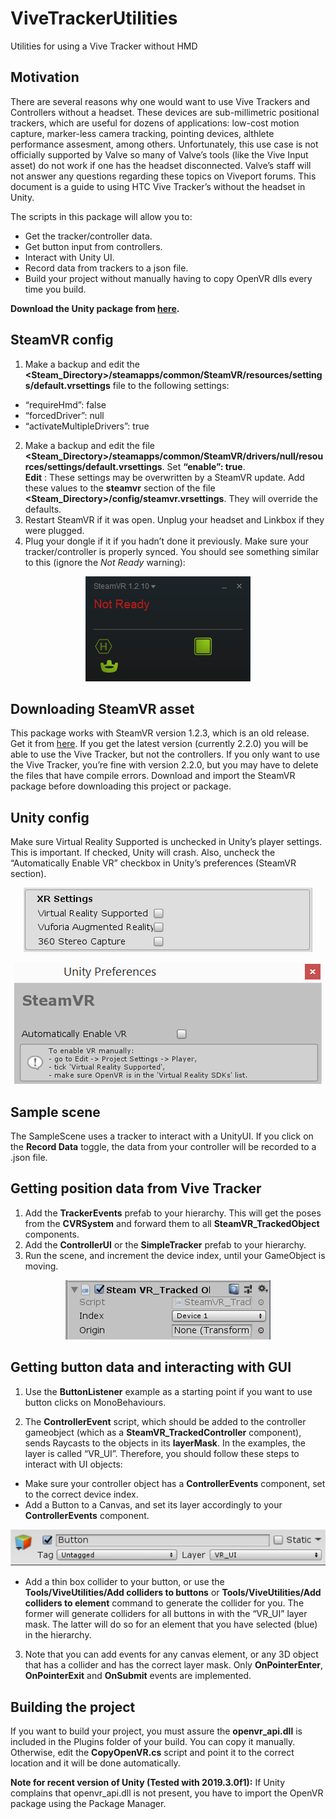 # ViveTrackerUtilities
Utilities for using a Vive Tracker without HMD


## Motivation
There are several reasons  why one  would want to use Vive Trackers and Controllers without a headset. These devices are sub-millimetric positional trackers, which are useful for dozens of applications: low-cost motion capture, marker-less camera tracking, pointing devices, althlete performance assesment, among others.
Unfortunately, this use case is  not officially supported by Valve so many of Valve’s tools (like the Vive Input asset) do not work if one has the headset disconnected. Valve’s staff will not answer any questions regarding these topics on Viveport forums. 
This document is a guide to using HTC Vive Tracker’s without the headset in Unity. 

The scripts in this package will allow you to:
* Get the tracker/controller data.
* Get button input from controllers.
* Interact with Unity UI.
* Record data from trackers to a json file.
* Build your project without manually having to copy OpenVR dlls every time you build. 

__Download the Unity package from [here](https://github.com/sergiobd/ViveTrackerUtilities).__

## SteamVR config
1.	Make a backup and edit the **<Steam_Directory>/steamapps/common/SteamVR/resources/settings/default.vrsettings** file to the following settings:

* “requireHmd”: false
* “forcedDriver”: null
* “activateMultipleDrivers”: true

2.	Make a backup and edit the file **<Steam_Directory>/steamapps/common/SteamVR/drivers/null/resources/settings/default.vrsettings**. Set **“enable”: true**. </br>
**Edit** : These settings may be overwritten by a SteamVR update. Add these values to the **steamvr** section of the file **<Steam_Directory>/config/steamvr.vrsettings**. They will override the defaults.
3.	Restart SteamVR if it was open. Unplug your headset and Linkbox if they were plugged.
4.	Plug your dongle if it if you hadn’t done it previously. Make sure your tracker/controller is properly synced. You should see something similar to this (ignore the *Not Ready* warning):

<p align="center">
  <img src="/DocImages/Tracker_SteamVR.png">
</p>


## Downloading SteamVR asset
This package works with SteamVR version 1.2.3, which is an old release. Get it from [here](https://github.com/ValveSoftware/steamvr_unity_plugin/releases/tag/1.2.3). If you get the latest version (currently 2.2.0) you will be able to use the Vive Tracker, but not the controllers. If you only want to use the Vive Tracker, you’re fine with version 2.2.0, but you may have to delete the files that have compile errors. 
Download and import the SteamVR package before downloading this project or package.

## Unity config
Make sure Virtual Reality Supported is unchecked in Unity’s player settings. This is important. If checked, Unity will crash. Also, uncheck the “Automatically Enable VR” checkbox in Unity’s preferences (SteamVR section).

<p align="center">
  <img src="/DocImages/XRSettings.png">
</p>

<p align="center">
  <img src="/DocImages/UnityPrefs.png">
</p>
 
## Sample scene
The SampleScene uses a tracker to interact with a UnityUI. If you click on the **Record Data** toggle, the data from your controller will be recorded to a .json file.

## Getting position data from Vive Tracker

1.	Add the **TrackerEvents** prefab to your hierarchy. This will get the poses from the **CVRSystem** and forward them to all **SteamVR_TrackedObject** components.
2.	Add the **ControllerUI** or the **SimpleTracker** prefab to your hierarchy.
3.	Run the scene, and increment the device index, until your GameObject is moving.

<p align="center">
  <img src="/DocImages/TrackedObject.png">
</p>
 

## Getting button data and interacting with GUI
1.	Use the **ButtonListener** example as a starting point if you want to use button clicks on MonoBehaviours.

2.	The **ControllerEvent** script, which should be added to the controller gameobject  (which as a **SteamVR_TrackedController** component), sends Raycasts  to the objects in its **layerMask**. In the examples, the layer is called “VR_UI”. Therefore, you should follow these steps to interact with UI objects:
* Make sure your controller object has a **ControllerEvents** component, set to the correct device index.
* Add a Button to a Canvas, and set its layer accordingly to your **ControllerEvents** component.

<p align="center">
  <img src="/DocImages/Button.png">
</p>
 

* Add a thin box collider to your button, or use the **Tools/ViveUtilities/Add colliders to buttons** or **Tools/ViveUtilities/Add colliders to element** command to generate the collider for you. The former will generate colliders for all buttons in with the “VR_UI” layer mask. The latter will do so for an element that you have selected (blue) in the hierarchy.

3.	Note that you can add events for any canvas element, or any 3D object that has a collider and has the correct layer mask. Only **OnPointerEnter**, **OnPointerExit** and **OnSubmit** events are implemented.

## Building the project
If you want to build your project, you must assure the **openvr_api.dll** is included in the Plugins folder of your build. You can copy it manually. Otherwise, edit the **CopyOpenVR.cs** script and point it to the correct location and it will be done automatically. 

**Note for recent version of Unity (Tested with 2019.3.0f1):**
If Unity complains that openvr_api.dll is not present, you have to import the OpenVR package using the Package Manager.
